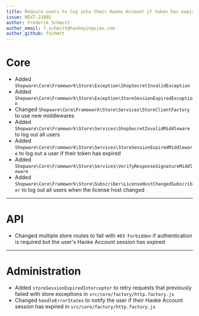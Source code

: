 ```yaml
---
title: Require users to log into their Haoke Account if token has expired
issue: NEXT-21092
author: Frederik Schmitt
author_email: f.schmitt@haokeyingxiao.com
author_github: fschmtt
---
```

# Core
* Added `Shopware\Core\Framework\Store\Exception\ShopSecretInvalidException`
* Added `Shopware\Core\Framework\Store\Exception\StoreSessionExpiredException`
* Changed `Shopware\Core\Framework\Store\Services\StoreClientFactory` to use new middlewares
* Added `Shopware\Core\Framework\Store\Services\ShopSecretInvalidMiddleware` to log out all users
* Added `Shopware\Core\Framework\Store\Services\StoreSessionExpiredMiddleware` to log out a user if their token has expired
* Added `Shopware\Core\Framework\Store\Services\VerifyResponseSignatureMiddleware`
* Added `Shopware\Core\Framework\Store\Subscriber\LicenseHostChangedSubscriber` to log out all users when the license host changed
___
# API
* Changed multiple store routes to fail with `403 Forbidden` if authentication is required but the user's Haoke Account session has expired
___
# Administration
* Added `storeSessionExpiredInterceptor` to retry requests that previously failed with store exceptions in `src/core/factory/http.factory.js`
* Changed `handleErrorStates` to notify the user if their Haoke Account session has expired in `src/core/factory/http.factory.js`
